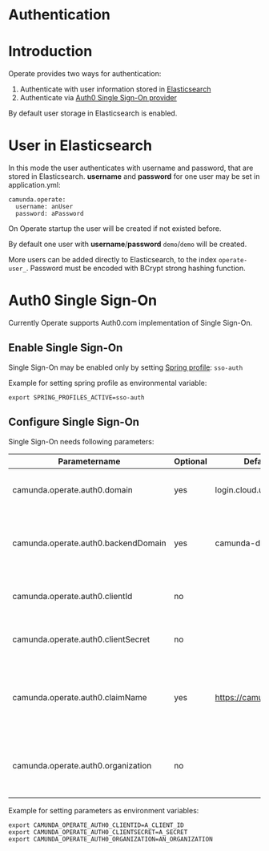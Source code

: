 # Authentication

# Introduction

Operate provides two ways for authentication:

1. Authenticate with user information stored in [Elasticsearch](#user-in-elasticsearch)
2. Authenticate via [Auth0 Single Sign-On provider](#auth0-single-sign-on)  

By default user storage in Elasticsearch is enabled. 

# User in Elasticsearch

In this mode the user authenticates with username and password, that are stored in Elasticsearch. 
**username** and **password** for one user may be set in application.yml:

```
camunda.operate:
  username: anUser
  password: aPassword
```

On Operate startup the user will be created if not existed before. 

By default one user with **username**/**password** `demo`/`demo` will be created.

More users can be added directly to Elasticsearch, to the index `operate-user_`. Password must be encoded with BCrypt strong hashing function.

# Auth0 Single Sign-On

Currently Operate supports Auth0.com implementation of Single Sign-On.

## Enable Single Sign-On

Single Sign-On may be enabled only by setting [Spring profile](https://docs.spring.io/spring-boot/docs/current/reference/html/spring-boot-features.html#boot-features-profiles): `sso-auth`

Example for setting spring profile as environmental variable:
```
export SPRING_PROFILES_ACTIVE=sso-auth
```

## Configure Single Sign-On

Single Sign-On needs following parameters:

Parametername | Optional | Default value | Description
--------------|----------|---------------|-------------
camunda.operate.auth0.domain | yes | login.cloud.ultrawombat.com |  Defines the domain which the user sees 
camunda.operate.auth0.backendDomain | yes | camunda-dev.eu.auth0.com |  Defines the domain which provides user information
camunda.operate.auth0.clientId | no | | It's like an user name for the application
camunda.operate.auth0.clientSecret | no | | It's like a password for the application
camunda.operate.auth0.claimName | yes | https://camunda.com/orgs |The claim that will be checked by Operate. It's like a permission name
camunda.operate.auth0.organization | no | | The given organization should be contained in value of claim name

Example for setting parameters as environment variables:

```
export CAMUNDA_OPERATE_AUTH0_CLIENTID=A_CLIENT_ID
export CAMUNDA_OPERATE_AUTH0_CLIENTSECRET=A_SECRET
export CAMUNDA_OPERATE_AUTH0_ORGANIZATION=AN_ORGANIZATION
```
